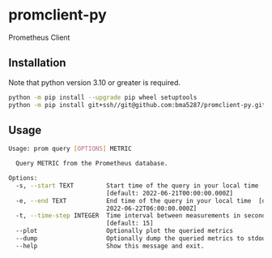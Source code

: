 # promclient-py

Prometheus Client

## Installation
Note that python version 3.10 or greater is required.

```bash
python -m pip install --upgrade pip wheel setuptools
python -m pip install git+ssh//git@github.com:bma5287/promclient-py.git
```

## Usage

```bash
Usage: prom query [OPTIONS] METRIC

  Query METRIC from the Prometheus database.

Options:
  -s, --start TEXT         Start time of the query in your local time
                           [default: 2022-06-21T00:00:00.000Z]
  -e, --end TEXT           End time of the query in your local time  [default:
                           2022-06-22T06:00:00.000Z]
  -t, --time-step INTEGER  Time interval between measurements in seconds
                           [default: 15]
  --plot                   Optionally plot the queried metrics
  --dump                   Optionally dump the queried metrics to stdout
  --help                   Show this message and exit.
```